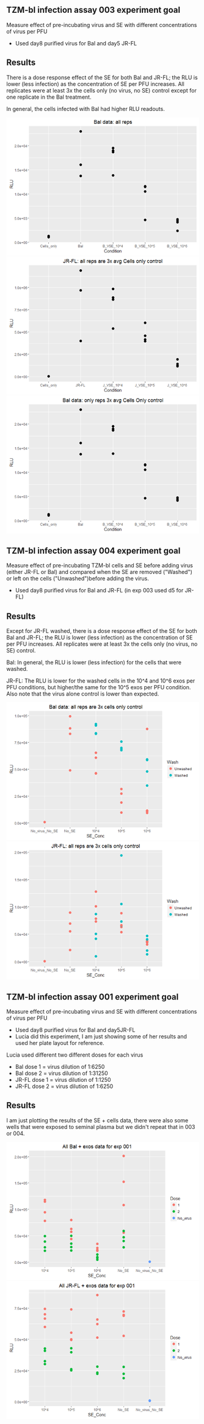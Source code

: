 TZM-bl infection assay 003 experiment goal
------------------------------------------

Measure effect of pre-incubating virus and SE with different concentrations of virus per PFU

-   Used day8 purified virus for Bal and day5 JR-FL

Results
-------

There is a dose response effect of the SE for both Bal and JR-FL; the RLU is lower (less infection) as the concentration of SE per PFU increases. All replicates were at least 3x the cells only (no virus, no SE) control except for one replicate in the Bal treatment.

In general, the cells infected with Bal had higher RLU readouts.

![](TZM-bl_infection_assay_001_003_004_files/figure-markdown_github/unnamed-chunk-1-1.png) ![](TZM-bl_infection_assay_001_003_004_files/figure-markdown_github/unnamed-chunk-1-2.png) ![](TZM-bl_infection_assay_001_003_004_files/figure-markdown_github/unnamed-chunk-1-3.png)

TZM-bl infection assay 004 experiment goal
------------------------------------------

Measure effect of pre-incubating TZM-bl cells and SE before adding virus (either JR-FL or Bal) and compared when the SE are removed ("Washed") or left on the cells ("Unwashed")before adding the virus.

-   Used day8 purified virus for Bal and JR-FL (in exp 003 used d5 for JR-FL)

Results
-------

Except for JR-FL washed, there is a dose response effect of the SE for both Bal and JR-FL; the RLU is lower (less infection) as the concentration of SE per PFU increases. All replicates were at least 3x the cells only (no virus, no SE) control.

Bal: In general, the RLU is lower (less infection) for the cells that were washed.

JR-FL: The RLU is lower for the washed cells in the 10^4 and 10^6 exos per PFU conditions, but higher/the same for the 10^5 exos per PFU condition. Also note that the virus alone control is lower than expected.

![](TZM-bl_infection_assay_001_003_004_files/figure-markdown_github/unnamed-chunk-2-1.png) ![](TZM-bl_infection_assay_001_003_004_files/figure-markdown_github/unnamed-chunk-2-2.png)

TZM-bl infection assay 001 experiment goal
------------------------------------------

Measure effect of pre-incubating virus and SE with different concentrations of virus per PFU

-   Used day8 purified virus for Bal and day5JR-FL
-   Lucia did this experiment, I am just showing some of her results and used her plate layout for reference.

Lucia used different two different doses for each virus

-   Bal dose 1 = virus dilution of 1:6250
-   Bal dose 2 = virus dilution of 1:31250
-   JR-FL dose 1 = virus dilution of 1:1250
-   JR-FL dose 2 = virus dilution of 1:6250

Results
-------

I am just plotting the results of the SE + cells data, there were also some wells that were exposed to seminal plasma but we didn't repeat that in 003 or 004.

![](TZM-bl_infection_assay_001_003_004_files/figure-markdown_github/unnamed-chunk-3-1.png) ![](TZM-bl_infection_assay_001_003_004_files/figure-markdown_github/unnamed-chunk-3-2.png)
